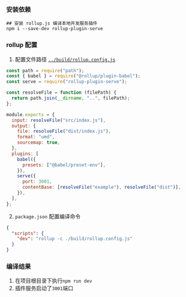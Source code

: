 ### 安装依赖

```
## 安装 rollup.js 编译本地开发服务插件
npm i --save-dev rollup-plugin-serve
```

### rollup 配置

1. 配置文件路径 [`../build/rollup.config.js`](../build/rollup.config.js)

```javascript
const path = require("path");
const { babel } = require("@rollup/plugin-babel");
const serve = require("rollup-plugin-serve");

const resolveFile = function (filePath) {
  return path.join(__dirname, "..", filePath);
};

module.exports = {
  input: resolveFile("src/index.js"),
  output: {
    file: resolveFile("dist/index.js"),
    format: "umd",
    sourcemap: true,
  },
  plugins: [
    babel({
      presets: ["@babel/preset-env"],
    }),
    serve({
      port: 3001,
      contentBase: [resolveFile("example"), resolveFile("dist")],
    }),
  ],
};
```

2. `package.json` 配置编译命令

```json
{
  "scripts": {
    "dev": "rollup -c ./build/rollup.config.js"
  }
}
```

### 编译结果

1. 在项目根目录下执行`npm run dev`
2. 插件服务启动了`3001`端口
